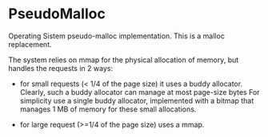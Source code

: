 # PseudoMalloc
Operating Sistem pseudo-malloc implementation.
This is a malloc replacement.

The system relies on mmap for the physical allocation of memory, but handles the requests in
2 ways:
   - for small requests (< 1/4 of the page size) it uses a buddy allocator.
     Clearly, such a buddy allocator can manage at most page-size bytes
     For simplicity use a single buddy allocator, implemented with a bitmap
     that manages 1 MB of memory for these small allocations.

   - for large request (>=1/4 of the page size) uses a mmap.

